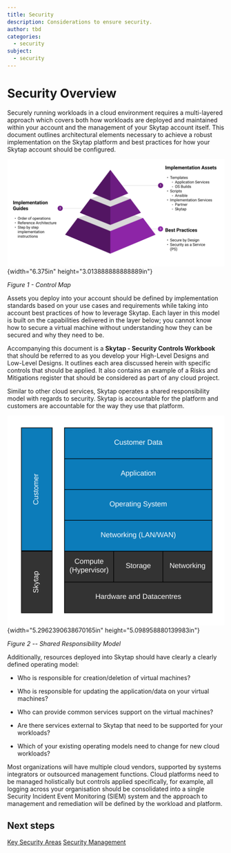 ```yaml
---
title: Security
description: Considerations to ensure security.
author: tbd
categories:
  - security
subject:
  - security
---
```

 
# Security Overview


Securely running workloads in a cloud environment requires a
multi-layered approach which covers both how workloads are deployed and
maintained within your account and the management of your Skytap account
itself. This document outlines architectural elements necessary to
achieve a robust implementation on the Skytap platform and best
practices for how your Skytap account should be configured.

![](.//media/image2.png){width="6.375in" height="3.013888888888889in"}

*Figure 1 - Control Map*

Assets you deploy into your account should be defined by implementation
standards based on your use cases and requirements while taking into
account best practices of how to leverage Skytap. Each layer in this
model is built on the capabilities delivered in the layer below; you
cannot know how to secure a virtual machine without understanding how
they can be secured and why they need to be.

Accompanying this document is a **Skytap - Security Controls Workbook**
that should be referred to as you develop your High-Level Designs and
Low-Level Designs. It outlines each area discussed herein with specific
controls that should be applied. It also contains an example of a Risks
and Mitigations register that should be considered as part of any cloud
project.

Similar to other cloud services, Skytap operates a shared responsibility
model with regards to security. Skytap is accountable for the platform
and customers are accountable for the way they use that platform.

![](.//media/image3.png){width="5.2962390638670165in"
height="5.098958880139983in"}

*Figure 2 -- Shared Responsibility Model*

Additionally, resources deployed into Skytap should have clearly a
clearly defined operating model:

-   Who is responsible for creation/deletion of virtual machines?

-   Who is responsible for updating the application/data on your virtual
    machines?

-   Who can provide common services support on the virtual machines?

-   Are there services external to Skytap that need to be supported for
    your workloads?

-   Which of your existing operating models need to change for new cloud
    workloads?

Most organizations will have multiple cloud vendors, supported by
systems integrators or outsourced management functions. Cloud platforms
need to be managed holistically but controls applied specifically, for
example, all logging across your organisation should be consolidated
into a single Security Incident Event Monitoring (SIEM) system and the
approach to management and remediation will be defined by the workload
and platform.


## Next steps

[Key Security Areas](./keysecurityareas.md)
[Security Management](./securitymanagement.md)  
